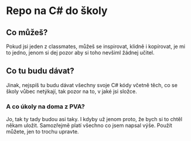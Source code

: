 # Repo na C# do školy

## Co můžeš?
Pokud jsi jeden z classmates, můžeš se inspirovat, klidně i kopírovat, je mi to jedno, jenom si dej pozor aby si toho nevšiml žádnej učitel.

## Co tu budu dávat?
Jinak, nejspíš tu budu dávat všechny svoje C# kódy včetně těch, co se školy vůbec netýkají, tak pozor na to, v jaké jsi složce.

### A co úkoly na doma z PVA?
Jo, tak ty tady budou asi taky. I kdyby už jenom proto, že bych si to chtěl někam uložit. Samozřejmě platí všechno co jsem napsal výše. Použít můžete, jen to trochu upravte.
